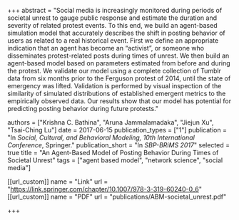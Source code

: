 +++
abstract = "Social media is increasingly monitored during periods of societal unrest to gauge public response and estimate the duration and severity of related protest events. To this end, we build an agent-based simulation model that accurately describes the shift in posting behavior of users as related to a real historical event. First we define an appropriate indication that an agent has become an “activist”, or someone who disseminates protest-related posts during times of unrest. We then build an agent-based model based on parameters estimated from before and during the protest. We validate our model using a complete collection of Tumblr data from six months prior to the Ferguson protest of 2014, until the state of emergency was lifted. Validation is performed by visual inspection of the similarity of simulated distributions of established emergent metrics to the empirically observed data. Our results show that our model has potential for predicting posting behavior during future protests."

authors = ["Krishna C. Bathina", "Aruna Jammalamadaka", "Jiejun Xu", "Tsai-Ching Lu"]
date = 2017-06-15
publication_types = ["1"]
publication = "In *Social, Cultural, and Behavioral Modeling, 10th International Conference*, Springer."
publication_short = "In *SBP-BRiMS 2017*"
selected = true
title = "An Agent-Based Model of Posting Behavior During Times of Societal Unrest"
tags = ["agent based model", "network science", "social media"]


[[url_custom]]
name = "Link"
url = "https://link.springer.com/chapter/10.1007/978-3-319-60240-0_6"
[[url_custom]]
name = "PDF"
url = "publications/ABM-societal_unrest.pdf"

+++